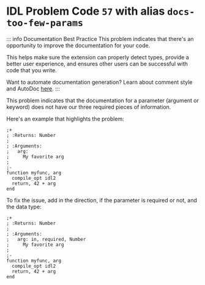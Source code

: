 # IDL Problem Code `57` with alias `docs-too-few-params`

::: info Documentation Best Practice
This problem indicates that there's an opportunity to improve the documentation for your code.

This helps make sure the extension can properly detect types, provide a better user experience, and ensures other users can be successful with code that you write.

Want to automate documentation generation? Learn about comment style and AutoDoc [here](/code-comments/).
:::

This problem indicates that the documentation for a parameter (argument or keyword) does not have our three required pieces of information.

Here's an example that highlights the problem:

```idl{5}
;+
; :Returns: Number
;
; :Arguments:
;   arg:
;     My favorite arg
;
;-
function myfunc, arg
  compile_opt idl2
  return, 42 + arg
end
```

To fix the issue, add in the direction, if the parameter is required or not, and the data type:

```idl{5}
;+
; :Returns: Number
;
; :Arguments:
;   arg: in, required, Number
;     My favorite arg
;
;-
function myfunc, arg
  compile_opt idl2
  return, 42 + arg
end
```
